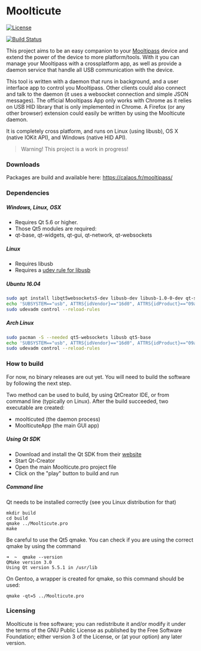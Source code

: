 Moolticute
==========

[![License](https://img.shields.io/badge/license-GPLv3%2B-blue.svg)](http://www.gnu.org/licenses/gpl.html)

[![Build Status](https://travis-ci.org/raoulh/moolticute.svg?branch=master)](https://travis-ci.org/raoulh/moolticute)

This project aims to be an easy companion to your [Mooltipass](http://www.themooltipass.com) device and extend
the power of the device to more platform/tools.
With it you can manage your Mooltipass with a crossplatform app, as well as provide a daemon service that
handle all USB communication with the device.

This tool is written with a daemon that runs in background, and a user interface app to control you Mooltipass.
Other clients could also connect and talk to the daemon (it uses a websocket connection and simple JSON messages).
The official Mooltipass App only works with Chrome as it relies on USB HID library that is only implemented in Chrome.
A Firefox (or any other browser) extension could easily be written by using the Moolticute daemon.

It is completely cross platform, and runs on Linux (using libusb), OS X (native IOKit API), and Windows (native HID API).

> Warning! This project is a work in progress!

### Downloads
Packages are build and available here: https://calaos.fr/mooltipass/

### Dependencies

##### Windows, Linux, OSX
 - Requires Qt 5.6 or higher.
 - Those Qt5 modules are required:
  - qt-base, qt-widgets, qt-gui, qt-network, qt-websockets

##### Linux
 - Requires libusb
 - Requires a [udev rule for libusb](https://github.com/bobsaintcool/mooltipass-udev)

##### Ubuntu 16.04
```bash
sudo apt install libqt5websockets5-dev libusb-dev libusb-1.0-0-dev qt-sdk qt5-qmake qt5-default
echo 'SUBSYSTEM=="usb", ATTRS{idVendor}=="16d0", ATTRS{idProduct}=="09a0", TAG+="uaccess"' | sudo tee /etc/udev/rules.d/50-mooltipass.rules
sudo udevadm control --reload-rules
```

##### Arch Linux
```bash
sudo pacman -S --needed qt5-websockets libusb qt5-base
echo 'SUBSYSTEM=="usb", ATTRS{idVendor}=="16d0", ATTRS{idProduct}=="09a0", TAG+="uaccess"' | sudo tee /etc/udev/rules.d/50-mooltipass.rules
sudo udevadm control --reload-rules
```

### How to build

For now, no binary releases are out yet. You will need to build the software by following the next step.

Two method can be used to build, by using QtCreator IDE, or from command line (typically on Linux). After the build succeeded, two executable are created:
 - moolticuted (the daemon process)
 - MoolticuteApp (the main GUI app)

##### Using Qt SDK

 - Download and install the Qt SDK from their [website](http://qt.io)
 - Start Qt-Creator
 - Open the main Moolticute.pro project file
 - Click on the "play" button to build and run

##### Command line

Qt needs to be installed correctly (see you Linux distribution for that)

```
mkdir build
cd build
qmake ../Moolticute.pro
make
```

Be careful to use the Qt5 qmake. You can check if you are using the correct qmake by using the command
```
➜  ~  qmake --version
QMake version 3.0
Using Qt version 5.5.1 in /usr/lib
```

On Gentoo, a wrapper is created for qmake, so this command should be used:
```
qmake -qt=5 ../Moolticute.pro
```

### Licensing

Moolticute is free software; you can redistribute it and/or modify it under the terms of the GNU Public License as published by the Free Software Foundation; either version 3 of the License, or (at your option) any later version.


